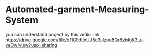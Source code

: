 # Automated-garment-Measuring-System

you can understand project by this vedio link <a>https://drive.google.com/file/d/1CFdtlnUJ5c3iJzpoBQr8zMgK3Lu-yeOw/view?usp=sharing<a>
